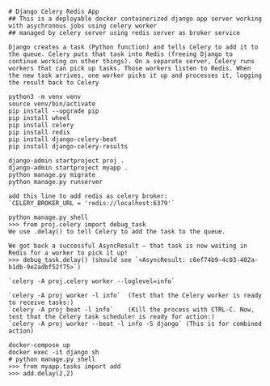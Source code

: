     # Django Celery Redis App
    ## This is a deployable docker containerized django app server working with asychronous jobs using celery worker
    ## managed by celery server using redis server as broker service 

    Django creates a task (Python function) and tells Celery to add it to the queue. Celery puts that task into Redis (freeing Django to continue working on other things). On a separate server, Celery runs workers that can pick up tasks. Those workers listen to Redis. When the new task arrives, one worker picks it up and processes it, logging the result back to Celery

    python3 -m venv venv
    source venv/bin/activate
    pip install --upgrade pip
    pip install wheel    
    pip install celery
    pip install redis
    pip install django-celery-beat
    pip install django-celery-results

    django-admin startproject proj .
    django-admin startproject myapp .
    python manage.py migrate
    python manage.py runserver

    add this line to add redis as celery broker:
    `CELERY_BROKER_URL = 'redis://localhost:6379'`

    python manage.py shell
    >>> from proj.celery import debug_task
    We use .delay() to tell Celery to add the task to the queue.

    We got back a successful AsyncResult — that task is now waiting in Redis for a worker to pick it up!
    >>> debug_task.delay() (should see `<AsyncResult: c6ef74b9-4c03-402a-b1db-9e2adbf52f75>`)

    `celery -A proj.celery worker --loglevel=info`

    `celery -A proj worker -l info`  (Test that the Celery worker is ready to receive tasks:)
    `celery -A proj beat -l info`    (Kill the process with CTRL-C. Now, test that the Celery task scheduler is ready for action:)
    `celery -A proj worker --beat -l info -S django` (This is for combined action)

    docker-compose up
    docker exec -it django sh
    # python manage.py shell
    >>> from myapp.tasks import add
    >>> add.delay(2,2)
